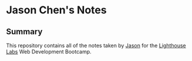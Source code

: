 # Jason Chen's Notes
## Summary
This repository contains all of the notes taken by [Jason](https://github.com/Delnir1908) for the [Lighthouse Labs](https://www.lighthouselabs.ca/) Web Development Bootcamp.